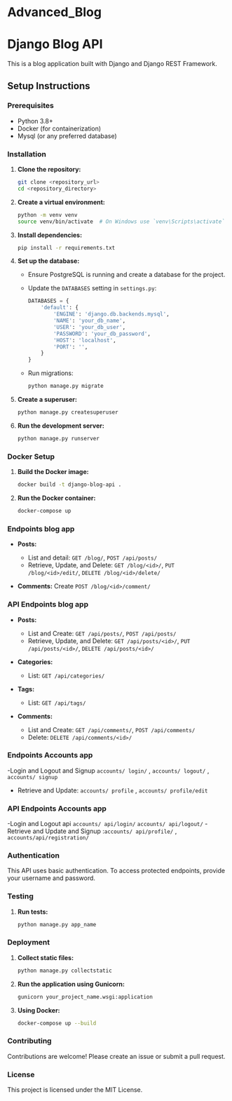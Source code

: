 # Advanced_Blog
# Django Blog API

This is a blog application built with Django and Django REST Framework.

## Setup Instructions

### Prerequisites

- Python 3.8+
- Docker (for containerization)
- Mysql (or any preferred database)

### Installation

1. **Clone the repository:**

    ```sh
    git clone <repository_url>
    cd <repository_directory>
    ```

2. **Create a virtual environment:**

    ```sh
    python -m venv venv
    source venv/bin/activate  # On Windows use `venv\Scripts\activate`
    ```

3. **Install dependencies:**

    ```sh
    pip install -r requirements.txt
    ```

4. **Set up the database:**

    - Ensure PostgreSQL is running and create a database for the project.

    - Update the `DATABASES` setting in `settings.py`:

        ```python
        DATABASES = {
            'default': {
                'ENGINE': 'django.db.backends.mysql',
                'NAME': 'your_db_name',
                'USER': 'your_db_user',
                'PASSWORD': 'your_db_password',
                'HOST': 'localhost',
                'PORT': '',
            }
        }
        ```

    - Run migrations:

        ```sh
        python manage.py migrate
        ```

5. **Create a superuser:**

    ```sh
    python manage.py createsuperuser
    ```

6. **Run the development server:**

    ```sh
    python manage.py runserver
    ```

### Docker Setup

1. **Build the Docker image:**

    ```sh
    docker build -t django-blog-api .
    ```

2. **Run the Docker container:**

    ```sh
    docker-compose up
    ```
###  Endpoints blog app

- **Posts:**
    - List and detail: `GET /blog/`, `POST /api/posts/`
    - Retrieve, Update, and Delete: `GET /blog/<id>/`, `PUT /blog/<id>/edit/`, `DELETE /blog/<id>/delete/`


- **Comments:**
     Create `POST /blog/<id>/comment/`
  

### API Endpoints blog app

- **Posts:**
    - List and Create: `GET /api/posts/`, `POST /api/posts/`
    - Retrieve, Update, and Delete: `GET /api/posts/<id>/`, `PUT /api/posts/<id>/`, `DELETE /api/posts/<id>/`

- **Categories:**
    - List: `GET /api/categories/`

- **Tags:**
    - List: `GET /api/tags/`

- **Comments:**
    - List and Create: `GET /api/comments/`, `POST /api/comments/`
    - Delete: `DELETE /api/comments/<id>/`
###  Endpoints Accounts app

 -Login and Logout and Signup       `accounts/ login/` ,   `accounts/ logout/` ,  `accounts/ signup` 
- Retrieve and Update:    `accounts/ profile` , `accounts/ profile/edit` 
### API Endpoints Accounts app
-Login and Logout api  `accounts/ api/login/`  `accounts/ api/logout/` 
 -Retrieve and Update and Signup :`accounts/ api/profile/` , `accounts/api/registration/`

### Authentication

This API uses basic authentication. To access protected endpoints, provide your username and password.


### Testing

1. **Run tests:**

    ```sh
    python manage.py app_name
    ```

### Deployment

1. **Collect static files:**

    ```sh
    python manage.py collectstatic
    ```

2. **Run the application using Gunicorn:**

    ```sh
    gunicorn your_project_name.wsgi:application
    ```

3. **Using Docker:**

    ```sh
    docker-compose up --build
    ```

### Contributing

Contributions are welcome! Please create an issue or submit a pull request.

### License

This project is licensed under the MIT License.
